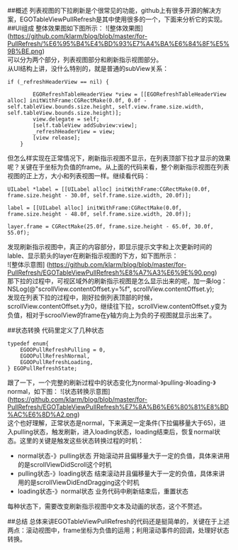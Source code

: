 ##概述
列表视图的下拉刷新是个很常见的功能，github上有很多开源的解决方案，EGOTableViewPullRefresh是其中使用很多的一个，下面来分析它的实现。
##UI组成
整体效果图如下图所示： 
![整体效果图]
(https://github.com/klarm/blog/blob/master/for-PullRefresh/%E6%95%B4%E4%BD%93%E7%A4%BA%E6%84%8F%E5%9B%BE.png)  
可以分为两个部分，列表视图部分和刷新指示视图部分。  
从UI结构上讲，没什么特别的，就是普通的subView关系：  
```objc
if (_refreshHeaderView == nil) {
		
		EGORefreshTableHeaderView *view = [[EGORefreshTableHeaderView alloc] initWithFrame:CGRectMake(0.0f, 0.0f - self.tableView.bounds.size.height, self.view.frame.size.width, self.tableView.bounds.size.height)];
		view.delegate = self;
		[self.tableView addSubview:view];
		_refreshHeaderView = view;
		[view release];
	}
```  
但怎么样实现在正常情况下，刷新指示视图不显示，在列表顶部下拉才显示的效果呢？关键在于坐标为负值的frame。从上面的代码来看，整个刷新指示视图在列表视图的正上方，大小和列表视图一样。继续看代码：
```objc
UILabel *label = [[UILabel alloc] initWithFrame:CGRectMake(0.0f, frame.size.height - 30.0f, self.frame.size.width, 20.0f)];

label = [[UILabel alloc] initWithFrame:CGRectMake(0.0f, frame.size.height - 48.0f, self.frame.size.width, 20.0f)];

layer.frame = CGRectMake(25.0f, frame.size.height - 65.0f, 30.0f, 55.0f);
```
发现刷新指示视图中，真正的内容部分，即显示提示文字和上次更新时间的lable、显示箭头的layer在刷新指示视图的下方，如下图所示：  
![整体示意图]
(https://github.com/klarm/blog/blob/master/for-PullRefresh/EGOTableViewPullRefresh%E8%A7%A3%E6%9E%90.png)  
那下拉的过程中，可视区域外的刷新指示视图是怎么显示出来的呢，加一条log：NSLog(@"scrollView.contentOffset.y=%f", scrollView.contentOffset.y);  
发现在列表下拉的过程中，刚好拉倒列表顶部的时候，scrollView.contentOffset.y为0，继续往下拉，scrollView.contentOffset.y变为负值，相对于scroolView的frame在y轴方向上为负的子视图就显示出来了。


##状态转换
代码里定义了几种状态  
```   
typedef enum{
	EGOOPullRefreshPulling = 0,
	EGOOPullRefreshNormal,
	EGOOPullRefreshLoading,	
} EGOPullRefreshState;
``` 
跟了一下，一个完整的刷新过程中的状态变化为normal-》pulling-》loading-》normal，如下图：
![状态转换示意图]
(https://github.com/klarm/blog/blob/master/for-PullRefresh/EGOTableViewPullRefresh%E7%8A%B6%E6%80%81%E8%BD%AC%E6%8D%A2.png)   
这个也好理解，正常状态是normal，下来满足一定条件(下拉偏移量大于65)，进入pulling状态，触发刷新，进入loading状态，loading结束后，恢复normal状态。这里的关键是触发这些状态转换过程的时机：  
* normal状态-》pulling状态  开始滚动并且偏移量大于一定的负值，具体来讲用的是scrollViewDidScroll这个时机
* pulling状态-》loading状态  结束滚动并且偏移量大于一定的负值，具体来讲用的是scrollViewDidEndDragging这个时机
* loading状态-》normal状态 业务代码中刷新结束后，重置状态

每种状态下，需要改变刷新指示视图中文本及动画的状态，这个不赘述。

##总结
总体来讲EGOTableViewPullRefresh的代码还是挺简单的，关键在于上述两点：滚动视图中，frame坐标为负值的运用；利用滚动事件的回调，处理好状态转换。

	